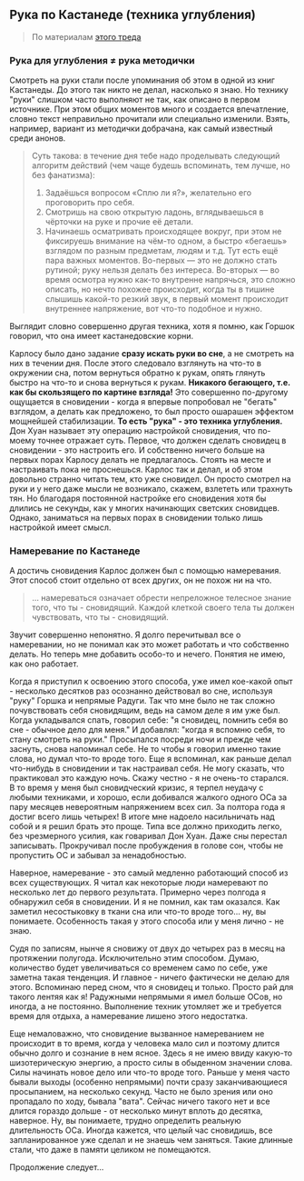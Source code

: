 ## Рука по Кастанеде (техника углубления)

> По материалам  [этого треда](https://2ch.hk/ld/res/60.html)

### Рука для углубления ≠ рука методички

Смотреть на руки стали после упоминания об этом в одной из книг Кастанеды. До этого так никто не делал, насколько я знаю. Но технику "руки" слишком часто выполняют не так, как описано в первом источнике. При этом общих моментов много и создается впечатление, словно текст неправильно прочитали или специально изменили. Взять, например, вариант из методички добрачана, как самый известный среди анонов. 

> Суть такова: в течение дня тебе надо проделывать следующий алгоритм действий (чем чаще будешь вспоминать, тем лучше, но без фанатизма):
> 1. Задаёшься вопросом «Сплю ли я?», желательно его проговорить про себя.
> 2. Смотришь на свою открытую ладонь, вглядываешься в чёрточки на руке и прочие её детали.
> 3. Начинаешь осматривать происходящее вокруг, при этом не фиксируешь внимание на чём-то одном, а быстро «бегаешь» взглядом по разным предметам, людям и т.д.
> Тут есть ещё пара важных моментов. Во-первых — это не должно стать рутиной; руку нельзя делать без интереса. Во-вторых — во время осмотра нужно как-то внутренне напрячься, это сложно описать, но нечто похожее происходит, когда ты в тишине слышишь какой-то резкий звук, в первый момент происходит внутреннее напряжение, вот что-то подобное и нужно.

Выглядит словно совершенно другая техника, хотя я помню, как Горшок говорил, что она имеет кастанедовские корни. 

Карлосу было дано задание **сразу искать руки во сне**, а не смотреть на них в течении дня. После этого следовало взглянуть на что-то в окружении сна, потом вернуться обратно к рукам, опять глянуть быстро на что-то и снова вернуться к рукам. **Никакого бегающего, т.е. как бы скользящего по картине взгляда!** Это совершенно по-другому ощущается в сновидении - когда я впервые попробовал не "бегать" взглядом, а делать как предложено, то был просто ошарашен эффектом мощнейшей стабилизации. **То есть "рука" - это техника углубления.** Дон Хуан называет эту операцию настройкой сновидения, что по-моему точнее отражает суть. Первое, что должен сделать сновидец в сновидении - это настроить его. И собственно ничего больше на первых порах Карлосу делать не предлагалось. Стоять на месте и настраивать пока не проснешься. Карлос так и делал, и об этом довольно странно читать тем, кто уже сновидел. Он просто смотрел на руки и у него даже мысли не возникало, скажем, взлететь или трахнуть тян. Но благодаря постоянной настройке его сновидения хотя бы длились не секунды, как у многих начинающих светских сновидцев. Однако, заниматься на первых порах в сновидении только лишь настройкой имеет смысл.  

### Намеревание по Кастанеде

А достичь сновидения Карлос должен был с помощью намеревания. Этот способ стоит отдельно от всех других, он не похож ни на что.

> ... намереваться означает обрести непреложное телесное знание того, что ты - сновидящий. Каждой клеткой своего тела ты должен чувствовать, что ты - сновидящий.

Звучит совершенно непонятно. Я долго перечитывал все о намеревании, но не понимал как это может работать и что собственно делать. Но теперь мне добавить особо-то и нечего. Понятия не имею, как оно работает.

Когда я приступил к освоению этого способа, уже имел кое-какой опыт - несколько десятков раз осознанно действовал во сне, используя "руку" Горшка и непрямые Радуги. Так что мне было не так сложно почувствовать себя сновидящим, ведь на самом деле я им уже был. Когда укладывался спать, говорил себе: "я сновидец, помнить себя во сне - обычное дело для меня." И добавлял: "когда я вспомню себя, то стану смотреть на руки." Просыпался посреди ночи и прежде чем заснуть, снова напоминал себе. Не то чтобы я говорил именно такие слова, но думал что-то вроде того. Еще я вспоминал, как раньше делал что-нибудь в сновидении и так настраивал себя. Не могу сказать, что практиковал это каждую ночь. Скажу честно - я не очень-то старался. В то время у меня был сновидческий кризис, я терпел неудачу с любыми техниками, и хорошо, если добивался жалкого одного ОСа за пару месяцев невероятным напряжением всех сил. За полтора года я достиг всего лишь четырех! В итоге мне надоело насильничать над собой и я решил брать это проще. Типа все должно приходить легко, без чрезмерного усилия, как говаривал Дон Хуан. Даже сны перестал записывать. Прокручивал после пробуждения в голове сон, чтобы не пропустить ОС и забывал за ненадобностью.

Наверное, намеревание - это самый медленно работающий способ из всех существующих. Я читал как некоторые люди намеревают по несколько лет до первого результата. Примерно через полгода я обнаружил себя в сновидении. И я не помнил, как там оказался. Как заметил несостыковку в ткани сна или что-то вроде того... ну, вы понимаете. Особенность такая у этого способа или у меня лично - не знаю. 

Судя по записям, нынче я сновижу от двух до четырех раз в месяц на протяжении полугода. Исключительно этим способом. Думаю, количество будет увеличиваться со временем само по себе, уже заметна такая тенденция. И главное - ничего фактически не делаю для этого. Вспоминаю перед сном, что я сновидец и только. Просто рай для такого лентяя как я! Радужными непрямыми я имел больше ОСов, но иногда, а не постоянно. Выполнение техник утомляет же и требуется время для отдыха, а намеревание лишено этого недостатка. 

Еще немаловажно, что сновидение вызванное намереванием не происходит в то время, когда у человека мало сил и поэтому длится обычно долго и сознание в нем ясное. Здесь я не имею ввиду какую-то шизотерическую энергию, а просто силы в обыденном значении слова. Силы начинать новое дело или что-то вроде того. Раньше у меня часто бывали выходы (особенно непрямыми) почти сразу заканчивающиеся просыпанием, на несколько секунд. Часто не было зрения или оно пропадало по ходу, бывала "вата". Сейчас ничего такого нет и все длится гораздо дольше - от несколько минут вплоть до десятка, наверное. Ну, вы понимаете, трудно определить реальную длительность ОСа. Иногда кажется, что целый час сновидишь, все запланированное уже сделал и не знаешь чем заняться. Такие длинные стали, что даже в памяти целиком не помещаются.

Продолжение следует...
